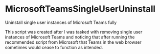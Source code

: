 # MicrosoftTeamsSingleUserUninstall
Uninstall single user instances of Microsoft Teams fully

This script was created after I was tasked with removing single user instances of Microsoft Teams and noticing that after running the recommended script from Microsoft that Teams in the web browser sometimes would cease to function as intended.
